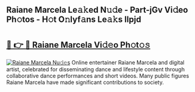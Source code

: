 ## Raiane Marcela Le𝚊𝚔ed N𝚞𝚍e - Part-jGv Vi𝚍eo Ph𝚘tos - H𝚘t O𝚗lyf𝚊ns Le𝚊𝚔s llpjd

# <h2><a href="http://hf63qy.feru.top/?c=Raiane+Marcela">🔗 👉 🔴 Raiane Marcela Vi𝚍𝚎o Ph𝚘t𝚘𝚜</a></h2>

[![Raiane Marcela Nu𝚍𝚎s](https://i.imgur.com/0TWrTi3.gif)](http://hf63qy.feru.top/?c=Raiane+Marcela)
Online entertainer Raiane Marcela and digital artist, celebrated for disseminating dance and lifestyle content through collaborative dance performances and short videos. Many public figures Raiane Marcela have made significant contributions to society. 
